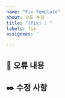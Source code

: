 ```yaml
---
name: "Fix Template"
about: 오류 수정
title: "[fix] : "
labels: fix
assignees: ''

---
```


## 🚨 오류 내용

## ✒️ 수정 사항
